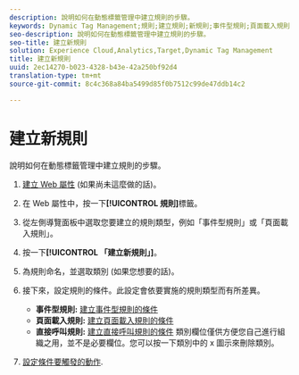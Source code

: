 ```yaml
---
description: 說明如何在動態標籤管理中建立規則的步驟。
keywords: Dynamic Tag Management;規則;建立規則;新規則;事件型規則;頁面載入規則;直接呼叫規則
seo-description: 說明如何在動態標籤管理中建立規則的步驟。
seo-title: 建立新規則
solution: Experience Cloud,Analytics,Target,Dynamic Tag Management
title: 建立新規則
uuid: 2ec14270-b023-4328-b43e-42a250bf92d4
translation-type: tm+mt
source-git-commit: 8c4c368a84ba5499d85f0b7512c99de47ddb14c2

---
```



# 建立新規則

說明如何在動態標籤管理中建立規則的步驟。

1. [建立 Web 屬性](/help/implement/c-implement-with-dtm/t-create-web-property.md) (如果尚未這麼做的話)。
1. 在 Web 屬性中，按一下&#x200B;**[!UICONTROL 規則]**&#x200B;標籤。
1. 從左側導覽面板中選取您要建立的規則類型，例如「事件型規則」或「頁面載入規則」。
1. 按一下&#x200B;**[!UICONTROL 「建立新規則」]**。
1. 為規則命名，並選取類別 (如果您想要的話)。
1. 接下來，設定規則的條件。此設定會依要實施的規則類型而有所差異。

   * **事件型規則:** [建立事件型規則的條件](/help/implement/c-implement-with-dtm/c-rules/t-rules-event-conditions.md)
   * **頁面載入規則:** [建立頁面載入規則的條件](/help/implement/c-implement-with-dtm/c-rules/t-rules-page-conditions.md)
   * **直接呼叫規則:** [建立直接呼叫規則的條件](/help/implement/c-implement-with-dtm/c-rules/t-rules-direct-conditions.md)
   類別欄位僅供方便您自己進行組織之用，並不是必要欄位。您可以按一下類別中的 x 圖示來刪除類別。
1. [設定條件要觸發的動作](/help/implement/c-implement-with-dtm/c-rules/t-rules-actions.md).
